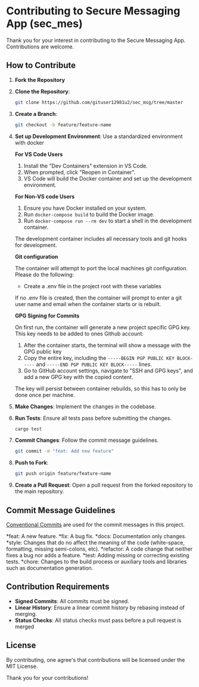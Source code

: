 # Contributing to Secure Messaging App (sec_mes)

Thank you for your interest in contributing to the Secure Messaging App. Contributions are welcome.

## How to Contribute

1. **Fork the Repository**

2. **Clone the Repository**:

    ```bash
    git clone https://github.com/gituser12981u2/sec_msg/tree/master
    ```

3. **Create a Branch**:

    ```bash
    git checkout -b feature/feature-name
    ```

4. **Set up Development Environment**: Use a standardized environment with docker

    **For VS Code Users**

    1. Install the "Dev Containers" extension in VS Code.
    2. When prompted, click "Reopen in Container".
    3. VS Code will build the Docker container and set up the development environment.

    **For Non-VS code Users**

    1. Ensure you have Docker installed on your system.
    2. Run `docker-compose build` to build the Docker image.
    3. Run `docker-compose run --rm dev` to start a shell in the development container.

    The development container includes all necessary tools and git hooks for development.

    **Git configuration**

    The container will attempt to port the local machines git configuration. Please do the following:

    - Create a .env file in the project root with these variables

    If no .env file is created, then the container will prompt to enter a git user name and email when the container starts or is rebuilt.

    **GPG Signing for Commits**

    On first run, the container will generate a new project specific GPG key. This key needs to be added to ones Github account:

    1. After the container starts, the terminal will show a message with the GPG public key
    2. Copy the entire key, including the `-----BEGIN PGP PUBLIC KEY BLOCK-----` and `-----END PGP PUBLIC KEY BLOCK-----` lines.
    3. Go to GitHub account settings, navigate to "SSH and GPG keys", and add a new GPG key with the copied content.

    The key will persist between container rebuilds, so this has to only be done once per machine.

5. **Make Changes**: Implement the changes in the codebase.
6. **Run Tests**: Ensure all tests pass before submitting the changes.

    ```bash
    cargo test
    ```

7. **Commit Changes**: Follow the commit message guidelines.

    ```bash
    git commit -m "feat: Add new feature"
    ```

8. **Push to Fork**:

    ```bash
    git push origin feature/feature-name
    ```

9. **Create a Pull Request**: Open a pull request from the forked repository to the main repository.

## Commit Message Guidelines

[Conventional Commits](https://www.conventionalcommits.org/en/v1.0.0/) are used for the commit messages in this project.

*feat: A new feature.
*fix: A bug fix.
*docs: Documentation only changes.
*style: Changes that do no affect the meaning of the code (white-space, formatting, missing semi-colons, etc).
*refactor: A code change that neither fixes a bug nor adds a feature.
*test: Adding missing or correcting existing tests.
*chore: Changes to the build process or auxiliary tools and libraries such as documentation generation.

## Contribution Requirements

- **Signed Commits**: All commits must be signed.
- **Linear History**: Ensure a linear commit history by rebasing instead of merging.
- **Status Checks**: All status checks must pass before a pull request is merged

## License

By contributing, one agree's that contributions will be licensed under the MIT License.

Thank you for your contributions!
